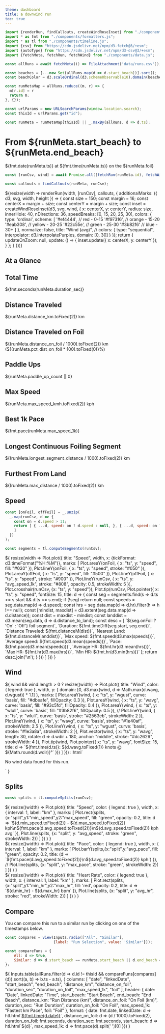 ```yaml
---
theme: dashboard
title: a downwind run
toc: true
---
```


```js
import {renderRun, findCallouts, createWindRoseInset} from "./components/map.js";
import * as fmt from "./components/formatters.js";
import * as tl from "./components/timeline.js";
import {csv} from "https://cdn.jsdelivr.net/npm/d3-fetch@3/+esm";
import {autoType} from "https://cdn.jsdelivr.net/npm/d3-dsv@3/+esm";
import {fetchMeta, fetchRun, fetchWind} from "./components/data.js";

const allRuns = await fetchMeta(() => FileAttachment('data/runs.csv'));

const beaches = [...new Set(allRuns.map(d => d.start_beach))].sort();
const beachColor = d3.scaleOrdinal(d3.schemeObservable10).domain(beaches);

const runMetaMap = allRuns.reduce((m, r) => {
  m[r.id] = r
  return m;
}, {});

const urlParams = new URLSearchParams(window.location.search);
const thisId = urlParams.get("id");

const runMeta = runMetaMap[thisId] || _.maxBy(allRuns, d => d.ts);
```

# From ${runMeta.start_beach} to ${runMeta.end_beach}

<div>
    ${fmt.date(runMeta.ts)} at ${fmt.time(runMeta.ts)}
    on the ${runMeta.foil}
</div>

```js
const [runCsv, wind] = await Promise.all([fetchRun(runMeta.id), fetchWind(runMeta)]);

const callouts = findCallouts(runMeta, runCsv);
```

<div class="card">${resize(width => renderRun(width, [runCsv], callouts, {
  additionalMarks: ({ d3, svg, width, height }) => {
    const size = 150;
    const margin = 16;
    const centerX = margin + size;
    const centerY = margin + size;
    const inset = createWindRoseInset(d3, svg, wind, {
      x: centerX,
      y: centerY,
      radius: size,
      innerHole: 40,
      nDirections: 36,
      speedBreaks: [0, 15, 20, 25, 30],
      colors: {
        type: 'ordinal',
        scheme: [
          '#ef4444', // red - 0-15
          '#f97316', // orange - 15-20
          '#eab308', // yellow - 20-25
          '#22c55e', // green - 25-30
          '#3b82f6'  // blue - 30+
        ]
      },
      normalize: false,
      title: "Wind (avg)",
      // colors: { type: "sequential", interpolator: d3.interpolatePurples, domain: [0, 30] }
    });
    return {
      updateOnZoom: null,
      update: () => {
        inset.update({ x: centerX, y: centerY });
      }
    };
  }
}))}</div>

## At a Glance

<div class="grid grid-cols-4">
  <div class="card">
    <h2>Total Time</h2>
    <span class="big">${fmt.seconds(runMeta.duration_sec)}</span>
  </div>
  <div class="card">
    <h2>Distance Traveled</h2>
    <span class="big">${runMeta.distance_km.toFixed(2)} km</span>
  </div>
  <div class="card">
    <h2>Distance Traveled on Foil</h2>
    <span class="big">${(runMeta.distance_on_foil / 1000).toFixed(2)} km
        (${(runMeta.pct_dist_on_foil * 100).toFixed(0)}%)</span>
  </div>
  <div class="card">
    <h2>Paddle Ups</h2>
    <span class="big">${runMeta.paddle_up_count || 0}</span>
  </div>

  <div class="card">
    <h2>Max Speed</h2>
    <span class="big">${runMeta.max_speed_kmh.toFixed(2)} kph</span>
  </div>
  <div class="card">
    <h2>Best 1k Pace</h2>
    <span class="big">${fmt.pace(runMeta.max_speed_1k)}</span>
  </div>
  <div class="card">
    <h2>Longest Continuous Foiling Segment</h2>
    <span class="big">${(runMeta.longest_segment_distance / 1000).toFixed(2)} km</span>
  </div>
  <div class="card">
    <h2>Furthest From Land</h2>
    <span class="big">${(runMeta.max_distance / 1000).toFixed(2)} km</span>
  </div>
</div>

## Speed

```js
const [onFoil, offFoil] = _.unzip(
  _.map(runCsv, d => {
    const on = d.speed > 11;
    return [ { ...d, speed: on ? d.speed : null, }, { ...d, speed: on ? null : d.speed }
    ]
  })
);

const segments = tl.computeSegments(runCsv);
```

<div class="card">${
    resize(width => Plot.plot({
        title: "Speed",
        width, x: {tickFormat: d3.timeFormat("%H:%M")},
        marks: [
            Plot.areaY(onFoil, { x: "ts", y: "speed", fill: "#030" }),
            Plot.lineY(onFoil, { x: "ts", y: "speed", stroke: "#050" }),
            Plot.areaY(offFoil, { x: "ts", y: "speed", fill: "#500" }),
            Plot.lineY(offFoil, { x: "ts", y: "speed", stroke: "#900" }),
            Plot.lineY(runCsv, { x: "ts", y: "avg_speed_1k", stroke: "#808",
                                 opacity: 0.5, strokeWidth: 5 }),
            Plot.crosshair(runCsv, {x: "ts", y: "speed"}),
            Plot.tip(runCsv, Plot.pointer({
                x: "ts",
                y: "speed", fontSize: 15,
                title: d => {
                    const seg = segments.find(s => d.ts >= s.start && d.ts <= s.end);
                    if (!seg) return null;
                    const speeds = seg.data.map(d => d.speed);
                    const hrs = seg.data.map(d => d.hr).filter(h => h !== null);
                    const [mindist, maxdist] = d3.extent(seg.data.map(d => d.distance));
                    const dist = maxdist - mindist;
                    const landdist = d3.mean(seg.data, d => d.distance_to_land);
                    const desc = [
                        `${seg.onFoil ? 'On' : 'Off'} foil segment`,
                        `Duration: ${fmt.timeDiff(seg.start, seg.end)}`,
                        `Distance Traveled: ${fmt.distanceM(dist)}`,
                        `Nearest Land: ${fmt.distanceM(landdist)}`,
                        `Max speed: ${fmt.speed(d3.max(speeds))}`,
                        `Average speed: ${fmt.speed(d3.mean(speeds))}`,
                        `Pace: ${fmt.pace(d3.mean(speeds))}`,
                        `Average HR: ${fmt.hr(d3.mean(hrs))}`,
                        `Max HR: ${fmt.hr(d3.max(hrs))}`,
                        `Min HR: ${fmt.hr(d3.min(hrs))}`
                    ];
                    return desc.join('\n');
                }
            }))
        ]
    }))
}</div>

## Wind

<div class="card">${
wind && wind.length > 0
  ? resize((width) => Plot.plot({
      title: "Wind",
      color: { legend: true },
      width,
      y: { domain: [0, d3.max(wind, d => Math.max(d.wavg, d.wgust)) * 1.1] },
      marks: [
        Plot.areaY(wind, { x: "ts", y: "wgust", curve: 'basis', fill: "#dbeafe", fillOpacity: 0.3 }),
        Plot.areaY(wind, { x: "ts", y: "wavg",  curve: 'basis', fill: "#93c5fd", fillOpacity: 0.4 }),
        Plot.areaY(wind, { x: "ts", y: "wlull",  curve: 'basis', fill: "#3b82f6", fillOpacity: 0.5 }),
        //
        Plot.lineY(wind, { x: "ts", y: "wlull", curve: 'basis', stroke: "#2563eb", strokeWidth: 2 }),
        Plot.lineY(wind, { x: "ts", y: "wavg",  curve: 'basis', stroke: "#1e40af",  strokeWidth: 2.5 }),
        Plot.lineY(wind, { x: "ts", y: "wgust", curve: 'basis', stroke: "#1e3a8a", strokeWidth: 2 }),
        Plot.vector(wind, { x: "ts", y: "wavg",
          length: 30,
          rotate: d => d.wdir + 180,
          anchor: "middle",
          stroke: "#dc2626",
          strokeWidth: 4
        }),
        Plot.tip(wind, Plot.pointer({
          x: "ts",
          y: "wavg",
          fontSize: 15,
          title: d => `${fmt.time(d.ts)}: ${d.wavg.toFixed(1)} knots @ ${Math.round(d.wdir)}°`
        }))
      ]
    }))
  : html`<p>No wind data found for this run.</p>`
}</div>

## Splits

```js
const splits = tl.computeSplits(runCsv);
```

<div class="card">${
  resize((width) => Plot.plot({
      title: "Speed",
      color: { legend: true },
      width, x: { interval: 1, label: "km" },
      marks: [
        Plot.rect(splits,{x:"split",y1:"min_speed",y2:"max_speed", fill: "green", opacity: 0.2,
          title: d => `${d.min_speed.toFixed(2)} - ${d.max_speed.toFixed(2)} kph\n${fmt.pace(d.avg_speed.toFixed(2))}\n${d.avg_speed.toFixed(2)} kph avg`
        }),
        Plot.line(splits, {x: "split", y: "avg_speed", stroke: "green", strokeWidth: 2})
      ]
    })
    )
}</div>

<div class="card">${
  resize((width) => Plot.plot({
      title: "Pace",
      color: { legend: true },
      width, x: { interval: 1, label: "km" },
      marks: [
        Plot.barY(splits,{x:"split",y:"avg_pace", fill: "green", opacity: 0.2,
          title: (d => `${fmt.pace(d.avg_speed.toFixed(2))}\n${d.avg_speed.toFixed(2)} kph`) }),
        // Plot.line(splits, {x: "split", y: "max_pace", stroke: "green", strokeWidth: 2})
      ]
    })
    )
}</div>

<div class="card">${
  resize((width) => Plot.plot({
      title: "Heart Rate",
      color: { legend: true },
      width, x: { interval: 1, label: "km" },
      marks: [
        Plot.rect(splits,{x:"split",y1:"min_hr",y2:"max_hr", fill: 'red', opacity: 0.2,
          title: d => `${d.min_hr} - ${d.max_hr} bpm`
        }),
        Plot.line(splits, {x: "split", y: "avg_hr", stroke: "red", strokeWidth: 2})
      ]
    })
    )
}</div>

## Compare

You can compare this run to a similar run by clicking on one of the timestamps below.

```js
const compares = view(Inputs.radio(["All", "Similar"],
                      {label: "Run Selection", value: 'Similar'}));

const compareFuns = {
    All: d => true,
    Similar: d => d.start_beach == runMeta.start_beach || d.end_beach == runMeta.end_beach,
};
```

<div class="card">${
Inputs.table(allRuns.filter(d => d.id != thisId && compareFuns[compares](d)).sort((a, b) => b.ts - a.ts), {
    columns: [
      "date",
      "linkedDate",
      "start_beach",
      "end_beach",
      "distance_km",
      "distance_on_foil",
      "duration_sec",
      "duration_on_foil",
      "max_speed_1k",
      "foil"
    ],
    header: {
      date: "Date",
      linkedDate: "Time",
      start_beach: "Start Beach",
      end_beach: "End Beach",
      distance_km: "Run Distance (km)",
      distance_on_foil: "On Foil (km)",
      duration_sec: "Run Duration",
      duration_on_foil: "On Foil",
      max_speed_1k: "Fastest km Pace",
      foil: "Foil"
      },
      format: {
        date: fmt.date,
        linkedDate: d => htl.html`<a href="/compare.html?id1=${thisId}&id2=${d.id}">${fmt.time(d.date)}</a>`,
        distance_on_foil: d => (d / 1000).toFixed(2),
        duration_on_foil: fmt.seconds,
        duration_sec: fmt.seconds,
        start_beach: d => htl.html`<span style="color: ${beachColor(d)}">${d}</span>`,
        max_speed_1k: d => fmt.pace(d).split(' ')[0]
      }})
}</div>
